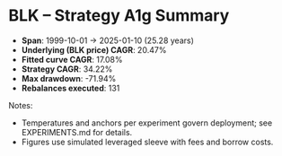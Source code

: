 # BLK – Strategy A1g Summary

- **Span**: 1999-10-01 → 2025-01-10 (25.28 years)
- **Underlying (BLK price) CAGR**: 20.47%
- **Fitted curve CAGR**: 17.08%
- **Strategy CAGR**: 34.22%
- **Max drawdown**: -71.94%
- **Rebalances executed**: 131

Notes:

- Temperatures and anchors per experiment govern deployment; see EXPERIMENTS.md for details.
- Figures use simulated leveraged sleeve with fees and borrow costs.
